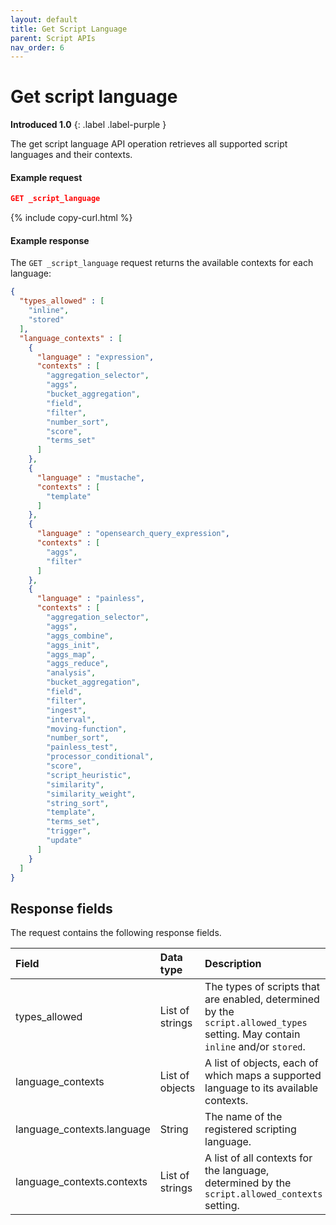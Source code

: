 ```yaml
---
layout: default
title: Get Script Language
parent: Script APIs
nav_order: 6
---
```


# Get script language
**Introduced 1.0**
{: .label .label-purple }

The get script language API operation retrieves all supported script languages and their contexts.

#### Example request

```json
GET _script_language
```
{% include copy-curl.html %}

#### Example response

The `GET _script_language` request returns the available contexts for each language:

```json
{
  "types_allowed" : [
    "inline",
    "stored"
  ],
  "language_contexts" : [
    {
      "language" : "expression",
      "contexts" : [
        "aggregation_selector",
        "aggs",
        "bucket_aggregation",
        "field",
        "filter",
        "number_sort",
        "score",
        "terms_set"
      ]
    },
    {
      "language" : "mustache",
      "contexts" : [
        "template"
      ]
    },
    {
      "language" : "opensearch_query_expression",
      "contexts" : [
        "aggs",
        "filter"
      ]
    },
    {
      "language" : "painless",
      "contexts" : [
        "aggregation_selector",
        "aggs",
        "aggs_combine",
        "aggs_init",
        "aggs_map",
        "aggs_reduce",
        "analysis",
        "bucket_aggregation",
        "field",
        "filter",
        "ingest",
        "interval",
        "moving-function",
        "number_sort",
        "painless_test",
        "processor_conditional",
        "score",
        "script_heuristic",
        "similarity",
        "similarity_weight",
        "string_sort",
        "template",
        "terms_set",
        "trigger",
        "update"
      ]
    }
  ]
}
```

## Response fields

The request contains the following response fields.

Field | Data type | Description | 
:--- | :--- | :---
types_allowed | List of strings | The types of scripts that are enabled, determined by the `script.allowed_types` setting. May contain `inline` and/or `stored`.
language_contexts | List of objects | A list of objects, each of which maps a supported language to its available contexts.
language_contexts.language | String | The name of the registered scripting language.
language_contexts.contexts | List of strings | A list of all contexts for the language, determined by the `script.allowed_contexts` setting.
